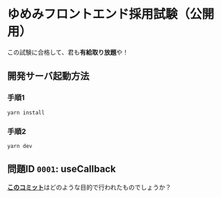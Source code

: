 # ゆめみフロントエンド採用試験（公開用）

この試験に合格して、君も**有給取り放題**や！

## 開発サーバ起動方法

### 手順1
```
yarn install
```

### 手順2
```
yarn dev
```

## 問題ID `0001`: useCallback
[**このコミット**](https://github.com/yumemi-tokumoto/frontend-test/commit/1d3e549327ce4df1455d14742cf808acdbeb0b13)はどのような目的で行われたものでしょうか？

<!--
## 問題ID 0002: このコメントアウトを外して問題のタイトルを記入してください。
ここに問題の本文を書いてください。
-->

<!--
## 問題ID 0003: このコメントアウトを外して問題のタイトルを記入してください。
ここに問題の本文を書いてください。
-->

<!--
## 問題ID 0003: このコメントアウトを外して問題のタイトルを記入してください。
ここに問題の本文を書いてください。
-->

<!--
## 問題ID 0004: このコメントアウトを外して問題のタイトルを記入してください。
ここに問題の本文を書いてください。
-->

<!--
## 問題ID 0005: このコメントアウトを外して問題のタイトルを記入してください。
ここに問題の本文を書いてください。
-->

<!--
## 問題ID 0006: このコメントアウトを外して問題のタイトルを記入してください。
ここに問題の本文を書いてください。
-->

<!--
## 問題ID 0007: このコメントアウトを外して問題のタイトルを記入してください。
ここに問題の本文を書いてください。
-->

<!--
## 問題ID 0008: このコメントアウトを外して問題のタイトルを記入してください。
ここに問題の本文を書いてください。
-->

<!--
## 問題ID 0009: このコメントアウトを外して問題のタイトルを記入してください。
ここに問題の本文を書いてください。
-->

<!--
## 問題ID 00010: このコメントアウトを外して問題のタイトルを記入してください。
ここに問題の本文を書いてください。
-->